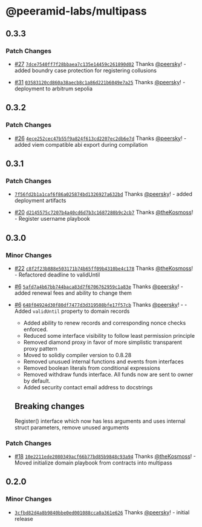 # @peeramid-labs/multipass

## 0.3.3

### Patch Changes

- [#27](https://github.com/peeramid-labs/multipass/pull/27) [`7dce7540ff7f28bbaea7c135e14459c261890d02`](https://github.com/peeramid-labs/multipass/commit/7dce7540ff7f28bbaea7c135e14459c261890d02) Thanks [@peersky](https://github.com/peersky)! - added boundry case protection for registering collusions

- [#31](https://github.com/peeramid-labs/multipass/pull/31) [`03583120cd860a38aecb8c1a86d221b6049e7a25`](https://github.com/peeramid-labs/multipass/commit/03583120cd860a38aecb8c1a86d221b6049e7a25) Thanks [@peersky](https://github.com/peersky)! - deployment to arbitrum sepolia

## 0.3.2

### Patch Changes

- [#26](https://github.com/peeramid-labs/multipass/pull/26) [`4ece252cec47b55f9a824f613cd2207ec2db6e7d`](https://github.com/peeramid-labs/multipass/commit/4ece252cec47b55f9a824f613cd2207ec2db6e7d) Thanks [@peersky](https://github.com/peersky)! - added viem compatible abi export during compilation

## 0.3.1

### Patch Changes

- [`7f56fd2b1a1caf6f86a025874bd1326927a632bd`](https://github.com/peeramid-labs/multipass/commit/7f56fd2b1a1caf6f86a025874bd1326927a632bd) Thanks [@peersky](https://github.com/peersky)! - added deployment artifacts

- [#20](https://github.com/peeramid-labs/multipass/pull/20) [`d2145575c7207b4a40cd6d7b3c1687280b9c2cb7`](https://github.com/peeramid-labs/multipass/commit/d2145575c7207b4a40cd6d7b3c1687280b9c2cb7) Thanks [@theKosmoss](https://github.com/theKosmoss)! - Register username playbook

## 0.3.0

### Minor Changes

- [#22](https://github.com/peeramid-labs/multipass/pull/22) [`c8f2f23b888e503171b74b65ff09b4310be4c178`](https://github.com/peeramid-labs/multipass/commit/c8f2f23b888e503171b74b65ff09b4310be4c178) Thanks [@theKosmoss](https://github.com/theKosmoss)! - Refactored deadline to validUntil

- [#6](https://github.com/peeramid-labs/multipass/pull/6) [`5afd7a4b67bb744baca83d7f6706762959c1a83e`](https://github.com/peeramid-labs/multipass/commit/5afd7a4b67bb744baca83d7f6706762959c1a83e) Thanks [@peersky](https://github.com/peersky)! - added renewal fees and ability to change them

- [#6](https://github.com/peeramid-labs/multipass/pull/6) [`648f04924d30f80df7477d3d319508bfe17f57cb`](https://github.com/peeramid-labs/multipass/commit/648f04924d30f80df7477d3d319508bfe17f57cb) Thanks [@peersky](https://github.com/peersky)! - - Added `validUntil` property to domain records

  - Added ability to renew records and corresponding nonce checks enforced.
  - Reduced some interface visibility to follow least permission principle
  - Removed diamond proxy in favor of more simplistic transparent proxy pattern
  - Moved to solidiy compiler version to 0.8.28
  - Removed unusued internal functions and events from interfaces
  - Removed boolean literals from conditional expressions
  - Removed withdraw funds interface. All funds now are sent to owner by default.
  - Added security contact email address to docstrings

  ## Breaking changes

  Register() interface which now has less arguments and uses internal struct parameters, remove unused arguments

### Patch Changes

- [#18](https://github.com/peeramid-labs/multipass/pull/18) [`10e2211ede2080349acf66b77bd85b9848c93a94`](https://github.com/peeramid-labs/multipass/commit/10e2211ede2080349acf66b77bd85b9848c93a94) Thanks [@theKosmoss](https://github.com/theKosmoss)! - Moved initialize domain playbook from contracts into multipass

## 0.2.0

### Minor Changes

- [`3cfbd82d4a8b9840bbe0ed001088cca0a361e626`](https://github.com/peeramid-labs/multipass/commit/3cfbd82d4a8b9840bbe0ed001088cca0a361e626) Thanks [@peersky](https://github.com/peersky)! - initial release
